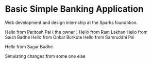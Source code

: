 # Basic Simple Banking Application
Web development and design internship at the Sparks foundation.

Hello from Paritosh Pal ( the owner )
Hello from Ram Lakhan
Hello from Saish Badhe
Hello from Onkar Borkute 
Hello from Samruddhi Pal

Hello from Sagar Badhe




Simulating changes from some one else

